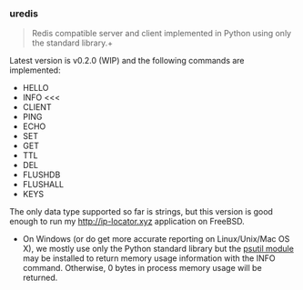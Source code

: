 ### uredis
> Redis compatible server and client implemented in Python using only the standard library.+

Latest version is v0.2.0 (WIP) and the following commands are implemented:

* HELLO
* INFO <<<
* CLIENT
* PING
* ECHO
* SET
* GET
* TTL
* DEL
* FLUSHDB
* FLUSHALL
* KEYS

The only data type supported so far is strings, but this version
is good enough to run my http://ip-locator.xyz application on FreeBSD.

+ On Windows (or do get more accurate reporting on Linux/Unix/Mac OS X), we mostly use only the Python standard library but the [psutil module](https://pypi.org/project/psutil)
may be installed to return memory usage information with the INFO command. Otherwise, 0 bytes in process memory usage will be returned.
